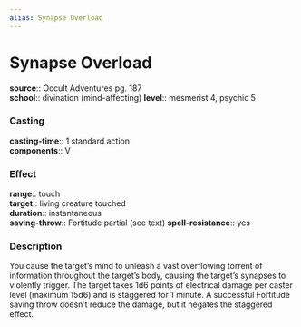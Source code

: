 ```yaml
---
alias: Synapse Overload
---
```


# Synapse Overload 

**source**:: Occult Adventures pg. 187  
**school**:: divination (mind-affecting)
**level**:: mesmerist 4, psychic 5

### Casting 

**casting-time**:: 1 standard action  
**components**:: V

### Effect 

**range**:: touch  
**target**:: living creature touched  
**duration**:: instantaneous  
**saving-throw**:: Fortitude partial (see text)
**spell-resistance**:: yes

### Description 

You cause the target’s mind to unleash a vast overflowing torrent of information throughout the target’s body, causing the target’s synapses to violently trigger. The target takes 1d6 points of electrical damage per caster level (maximum 15d6) and is staggered for 1 minute. A successful Fortitude saving throw doesn’t reduce the damage, but it negates the staggered effect.
